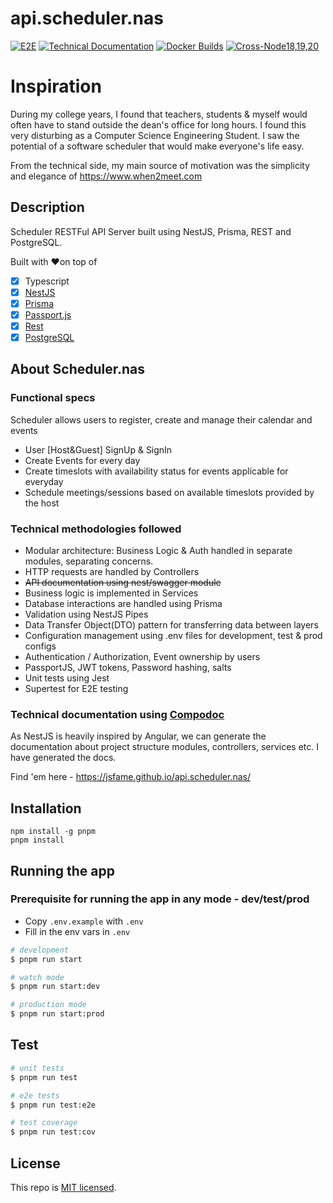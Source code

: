 # api.scheduler.nas

[![E2E](https://github.com/jsFame/api.scheduler.nas/actions/workflows/e2e.yaml/badge.svg)](https://github.com/jsFame/api.scheduler.nas/actions/workflows/e2e.yaml)
[![Technical Documentation](https://github.com/jsFame/api.scheduler.nas/actions/workflows/gitpages.yaml/badge.svg)](https://github.com/jsFame/api.scheduler.nas/actions/workflows/gitpages.yaml)
[![Docker Builds](https://github.com/jsFame/api.scheduler.nas/actions/workflows/docker.yaml/badge.svg)](https://github.com/jsFame/api.scheduler.nas/actions/workflows/docker.yaml)
[![Cross-Node18,19,20](https://github.com/jsFame/api.scheduler.nas/actions/workflows/cross.yaml/badge.svg)](https://github.com/jsFame/api.scheduler.nas/actions/workflows/cross.yaml)

# Inspiration

During my college years, I found that teachers, students & myself would often have to
stand outside the dean's office for long hours. I found this very disturbing as a Computer
Science Engineering Student. I saw the potential of a software scheduler that would make
everyone's life easy.

From the technical side, my main source of motivation was the simplicity and elegance of https://www.when2meet.com

## Description

Scheduler RESTFul API Server built using NestJS, Prisma, REST and PostgreSQL.

Built with ❤️on top of

- [x] Typescript
- [x] [NestJS](https://github.com/nestjs/nest)
- [x] [Prisma](https://www.prisma.io)
- [x] [Passport.js](https://docs.nestjs.com/recipes/passport)
- [x] [Rest](https://en.wikipedia.org/wiki/Representational_state_transfer)
- [x] [PostgreSQL](https://www.postgresql.org)

## About Scheduler.nas

### Functional specs

Scheduler allows users to register, create and manage their calendar and events

- User [Host&Guest] SignUp & SignIn
- Create Events for every day
- Create timeslots with availability status for events applicable for everyday
- Schedule meetings/sessions based on available timeslots provided by the host


### Technical methodologies followed

- Modular architecture: Business Logic & Auth handled in separate modules, separating concerns.
- HTTP requests are handled by Controllers
- <s> API documentation using nest/swagger module </s>
- Business logic is implemented in Services
- Database interactions are handled  using Prisma
- Validation using NestJS Pipes
- Data Transfer Object(DTO) pattern for transferring data between layers
- Configuration management using .env files for development, test & prod configs
- Authentication / Authorization, Event ownership by users
- PassportJS, JWT tokens, Password hashing, salts
- Unit tests using Jest
- Supertest for E2E testing

### Technical documentation using [Compodoc](https://jsfame.github.io/api.scheduler.nas/)

As NestJS is heavily inspired by Angular, we can generate the documentation about project
structure modules, controllers, services etc. I have generated the docs.

Find 'em here - https://jsfame.github.io/api.scheduler.nas/

## Installation

```
npm install -g pnpm
pnpm install
```

## Running the app

### Prerequisite for running the app in any mode - dev/test/prod

- Copy `.env.example` with `.env`
- Fill in the env vars in `.env`

```bash
# development
$ pnpm run start

# watch mode
$ pnpm run start:dev

# production mode
$ pnpm run start:prod
```

## Test

```bash
# unit tests
$ pnpm run test

# e2e tests
$ pnpm run test:e2e

# test coverage
$ pnpm run test:cov
```

## License

This repo is [MIT licensed](LICENSE).

